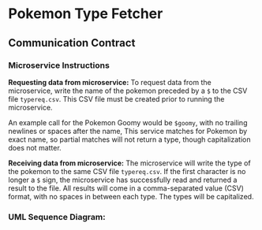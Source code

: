 # Pokemon Type Fetcher
## Communication Contract

### Microservice Instructions
**Requesting data from microservice:**
To request data from the microservice, write the name of the pokemon preceded by a `$` to the CSV file `typereq.csv`. This CSV file must be created prior to running the microservice.

An example call for the Pokemon Goomy would be `$goomy`, with no trailing newlines or spaces after the name, This service matches for Pokemon by exact name, so partial matches will not return a type, though capitalization does not matter.

**Receiving data from microservice:**
The microservice will write the type of the pokemon to the same CSV file `typereq.csv`. If the first character is no longer a `$` sign, the microservice has successfully read and returned a result to the file. All results will come in a comma-separated value (CSV) format, with no spaces in between each type. The types will be capitalized.

### UML Sequence Diagram:

